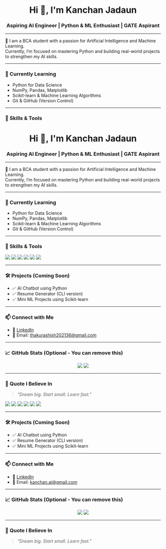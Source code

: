<h1 align="center">Hi 👋, I'm Kanchan Jadaun</h1>
<h3 align="center">Aspiring AI Engineer | Python & ML Enthusiast | GATE Aspirant</h3>

---

🌟 I am a BCA student with a passion for Artificial Intelligence and Machine Learning.  
Currently, I’m focused on mastering Python and building real-world projects to strengthen my AI skills.

---

### 🧠 Currently Learning
- Python for Data Science
- NumPy, Pandas, Matplotlib
- Scikit-learn & Machine Learning Algorithms
- Git & GitHub (Version Control)

---

### 🔧 Skills & Tools
<p>
  <h1 align="center">Hi 👋, I'm Kanchan Jadaun</h1>
<h3 align="center">Aspiring AI Engineer | Python & ML Enthusiast | GATE Aspirant</h3>

---

🌟 I am a BCA student with a passion for Artificial Intelligence and Machine Learning.  
Currently, I’m focused on mastering Python and building real-world projects to strengthen my AI skills.

---

### 🧠 Currently Learning
- Python for Data Science
- NumPy, Pandas, Matplotlib
- Scikit-learn & Machine Learning Algorithms
- Git & GitHub (Version Control)

---

### 🔧 Skills & Tools
<p>
  <img src="https://img.shields.io/badge/Python-3776AB?style=flat&logo=python&logoColor=white" />
  <img src="https://img.shields.io/badge/Git-F05032?style=flat&logo=git&logoColor=white" />
  <img src="https://img.shields.io/badge/HTML5-E34F26?style=flat&logo=html5&logoColor=white" />
  <img src="https://img.shields.io/badge/CSS3-1572B6?style=flat&logo=css3&logoColor=white" />
  <img src="https://img.shields.io/badge/Scikit--learn-F7931E?style=flat&logo=scikit-learn&logoColor=white" />
  <img src="https://img.shields.io/badge/VS%20Code-007ACC?style=flat&logo=visual-studio-code&logoColor=white" />
</p>

---

### 🛠️ Projects (Coming Soon)
- ✅ AI Chatbot using Python
- ✅ Resume Generator (CLI version)
- ✅ Mini ML Projects using Scikit-learn

---

### 📫 Connect with Me
- 💼 [LinkedIn](https://linkedin.com/in/kanchanjadaun)
- 📧 Email: thakurashish202136@gmail.com

---

### 📈 GitHub Stats (Optional - You can remove this)
<p align="center">
  <img src="https://github-readme-stats.vercel.app/api?username=kanchanjadaun&show_icons=true&theme=default" />
  <img src="https://github-readme-stats.vercel.app/api/top-langs/?username=kanchanjadaun&layout=compact" />
</p>

---

### 💬 Quote I Believe In
> *"Dream big. Start small. Learn fast."*

  <img src="https://img.shields.io/badge/Python-3776AB?style=flat&logo=python&logoColor=white" />
  <img src="https://img.shields.io/badge/Git-F05032?style=flat&logo=git&logoColor=white" />
  <img src="https://img.shields.io/badge/HTML5-E34F26?style=flat&logo=html5&logoColor=white" />
  <img src="https://img.shields.io/badge/CSS3-1572B6?style=flat&logo=css3&logoColor=white" />
  <img src="https://img.shields.io/badge/Scikit--learn-F7931E?style=flat&logo=scikit-learn&logoColor=white" />
  <img src="https://img.shields.io/badge/VS%20Code-007ACC?style=flat&logo=visual-studio-code&logoColor=white" />
</p>

---

### 🛠️ Projects (Coming Soon)
- ✅ AI Chatbot using Python
- ✅ Resume Generator (CLI version)
- ✅ Mini ML Projects using Scikit-learn

---

### 📫 Connect with Me
- 💼 [LinkedIn](https://linkedin.com/in/kanchanjadaun)
- 📧 Email: kanchan.ai@gmail.com

---

### 📈 GitHub Stats (Optional - You can remove this)
<p align="center">
  <img src="https://github-readme-stats.vercel.app/api?username=kanchanjadaun&show_icons=true&theme=default" />
  <img src="https://github-readme-stats.vercel.app/api/top-langs/?username=kanchanjadaun&layout=compact" />
</p>

---

### 💬 Quote I Believe In
> *"Dream big. Start small. Learn fast."*
